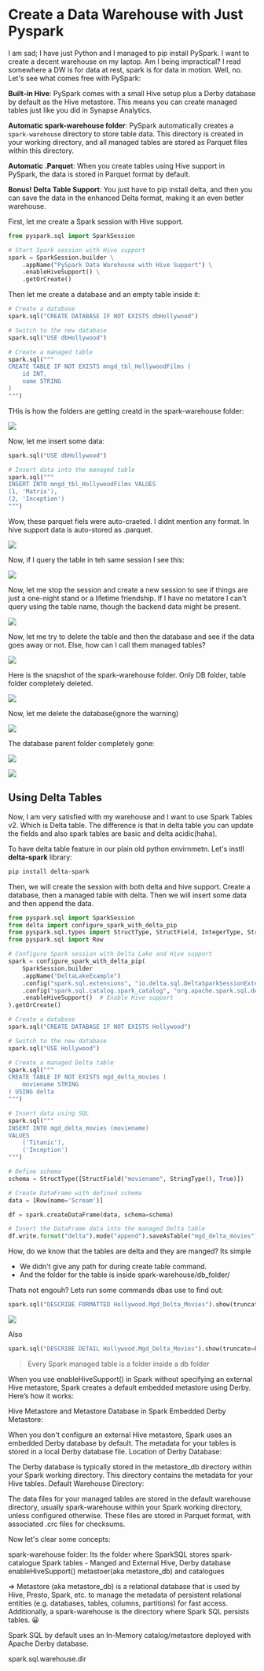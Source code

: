 # Create a Data Warehouse with Just Pyspark

I am sad; I have just Python and I managed to pip install PySpark. I want to create a decent warehouse on my laptop. Am I being impractical? I read somewhere a DW is for data at rest, spark is for data in motion. Well, no. Let's see what comes free with PySpark:

**Built-in Hive**: PySpark comes with a small Hive setup plus a Derby database by default as the Hive metastore. This means you can create managed tables just like you did in Synapse Analytics.

**Automatic spark-warehouse folder**: PySpark automatically creates a `spark-warehouse` directory to store table data. This directory is created in your working directory, and all managed tables are stored as Parquet files within this directory.

**Automatic .Parquet**: When you create tables using Hive support in PySpark, the data is stored in Parquet format by default.

**Bonus! Delta Table Support**: You just have to pip install delta, and then you can save the data in the enhanced Delta format, making it an even better warehouse.


First, let me create a Spark session with Hive support.

```python
from pyspark.sql import SparkSession

# Start Spark session with Hive support
spark = SparkSession.builder \
    .appName("PySpark Data Warehouse with Hive Support") \
    .enableHiveSupport() \
    .getOrCreate()
```

Then let me create a database and an empty table inside it:

```python
# Create a database
spark.sql("CREATE DATABASE IF NOT EXISTS dbHollywood")

# Switch to the new database
spark.sql("USE dbHollywood")

# Create a managed table
spark.sql("""
CREATE TABLE IF NOT EXISTS mngd_tbl_HollywoodFilms (
    id INT,
    name STRING
)
""")
```
THis is how the folders are getting creatd in the spark-warehouse folder:

![](images/custom-image-2024-06-17-20-01-35.png)

Now, let me insert some data:

```python
spark.sql("USE dbHollywood")

# Insert data into the managed table
spark.sql("""
INSERT INTO mngd_tbl_HollywoodFilms VALUES
(1, 'Matrix'),
(2, 'Inception')
""")
```
Wow, these parquet fiels were auto-craeted. I didnt mention any format. In hive support data is auto-stored as .parquet.

![](images/custom-image-2024-06-17-20-07-57.png)


Now, if I query the table in teh same session I see this:

![](images/custom-image-2024-06-17-20-12-09.png)

Now, let me stop the session and create a new session to see if things are just a one-night stand or a lifetime friendship. If I have no metatore I can't query using the table name, though the backend data  might be present.

![](images/custom-image-2024-06-17-20-16-45.png)

Now, let me try to delete the table and then the database and see if the data goes away or not. Else, how can I call them managed tables?

![](images/custom-image-2024-06-17-20-20-10.png)

Here is the snapshot of the spark-warehouse folder. Only DB folder, table folder completely deleted.


![](images/custom-image-2024-06-17-20-24-02.png)

Now, let me delete the database(ignore the warning)

![](images/custom-image-2024-06-17-20-21-46.png)

The database parent folder completely gone:

![](images/custom-image-2024-06-17-20-22-16.png)

![](images/custom-image-2024-06-17-20-25-27.png)



## Using Delta Tables

Now, I am very satisfied with my warehouse and I want to use Spark Tables v2. Which is Delta table. The difference is that in delta table you can update the fields and also spark tables are basic and delta acidic(haha).

To have delta table feature in our plain old python envirnmetn. Let's instll **delta-spark** library:

```bash
pip install delta-spark
```

Then, we will create the session with both delta and hive support. Create a database, then a managed table with delta. Then we will insert some data and then append the data. 

```python
from pyspark.sql import SparkSession
from delta import configure_spark_with_delta_pip
from pyspark.sql.types import StructType, StructField, IntegerType, StringType
from pyspark.sql import Row

# Configure Spark session with Delta Lake and Hive support
spark = configure_spark_with_delta_pip(
    SparkSession.builder
    .appName("DeltaLakeExample")
    .config("spark.sql.extensions", "io.delta.sql.DeltaSparkSessionExtension")
    .config("spark.sql.catalog.spark_catalog", "org.apache.spark.sql.delta.catalog.DeltaCatalog")
    .enableHiveSupport()  # Enable Hive support
).getOrCreate()

# Create a database
spark.sql("CREATE DATABASE IF NOT EXISTS Hollywood")

# Switch to the new database
spark.sql("USE Hollywood")

# Create a managed Delta table
spark.sql("""
CREATE TABLE IF NOT EXISTS mgd_delta_movies (
    moviename STRING
) USING delta
""")

# Insert data using SQL
spark.sql("""
INSERT INTO mgd_delta_movies (moviename)
VALUES 
    ('Titanic'),
    ('Inception')
""")

# Define schema
schema = StructType([StructField("moviename", StringType(), True)])

# Create DataFrame with defined schema
data = [Row(name='Scream')]

df = spark.createDataFrame(data, schema=schema)

# Insert the DataFrame data into the managed Delta table
df.write.format("delta").mode("append").saveAsTable("mgd_delta_movies")
```
How, do we know that the tables are delta and they are manged? Its simple

- We didn't give any path for during create table command. 
- And the folder for the table is inside spark-warehouse/db_folder/

Thats not engouh? Lets run some commands dbas use to find out:

```python
spark.sql("DESCRIBE FORMATTED Hollywood.Mgd_Delta_Movies").show(truncate=False)
```
![](images/custom-image-2024-06-18-00-33-14.png)

Also

```python
spark.sql("DESCRIBE DETAIL Hollywood.Mgd_Delta_Movies").show(truncate=False)
```

> Every Spark managed table is a folder inside a db folder

When you use enableHiveSupport() in Spark without specifying an external Hive metastore, Spark creates a default embedded metastore using Derby. Here’s how it works:

Hive Metastore and Metastore Database in Spark
Embedded Derby Metastore:

When you don't configure an external Hive metastore, Spark uses an embedded Derby database by default.
The metadata for your tables is stored in a local Derby database file.
Location of Derby Database:

The Derby database is typically stored in the metastore_db directory within your Spark working directory.
This directory contains the metadata for your Hive tables.
Default Warehouse Directory:

The data files for your managed tables are stored in the default warehouse directory, usually spark-warehouse within your Spark working directory, unless configured otherwise.
These files are stored in Parquet format, with associated .crc files for checksums.

Now let's clear some concepts:

spark-warehouse folder: Its the folder where SparkSQL stores
spark-catalogue
Spark tables - Manged and External
Hive, Derby database
enableHiveSupport()
metastoer(aka metastore_db) and catalogues

=> Metastore (aka metastore_db) is a relational database that is used by Hive, Presto, Spark, etc. to manage the metadata of persistent relational entities (e.g. databases, tables, columns, partitions) for fast access. Additionally, a spark-warehouse is the directory where Spark SQL persists tables. 😀

Spark SQL by default uses an In-Memory catalog/metastore deployed with Apache Derby database. 

spark.sql.warehouse.dir 